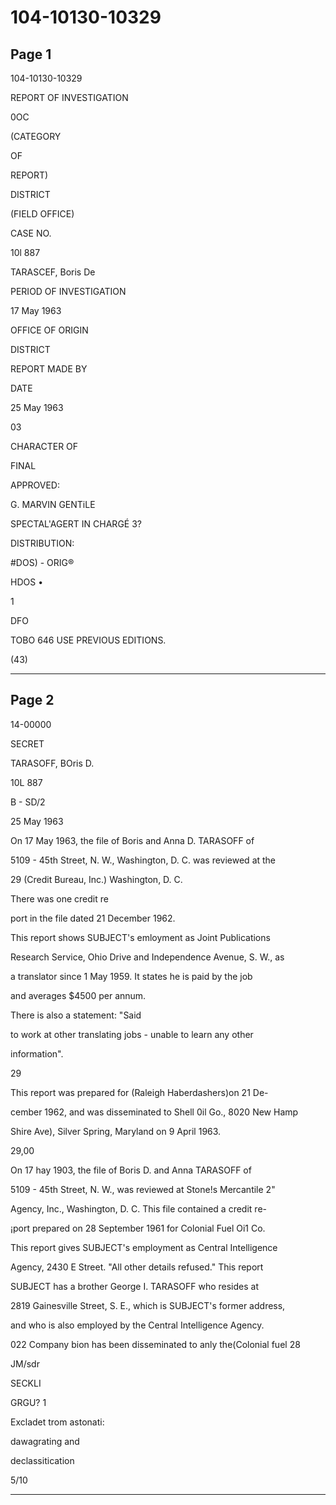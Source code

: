 # 104-10130-10329

## Page 1

104-10130-10329

REPORT OF INVESTIGATION

0OC

(CATEGORY

OF

REPORT)

DISTRICT

(FIELD OFFICE)

CASE NO.

10l 887

TARASCEF, Boris De

PERIOD OF INVESTIGATION

17 May 1963

OFFICE OF ORIGIN

DISTRICT

REPORT MADE BY

DATE

25 May 1963

03

CHARACTER OF

FINAL

APPROVED:

G. MARVIN GENTiLE

SPECTAL'AGERT IN CHARGÉ 3?

DISTRIBUTION:

#DOS) - ORIG®

HDOS •

1

DFO

TOBO 646 USE PREVIOUS EDITIONS.

(43)

---

## Page 2

14-00000

SECRET

TARASOFF, BOris D.

10L 887

B - SD/2

25 May 1963

On 17 May 1963, the file of Boris and Anna D. TARASOFF of

5109 - 45th Street, N. W., Washington, D. C. was reviewed at the

29 (Credit Bureau, Inc.) Washington, D. C.

There was one credit re

port in the file dated 21 December 1962.

This report shows SUBJECT's emloyment as Joint Publications

Research Service, Ohio Drive and Independence Avenue, S. W., as

a translator since 1 May 1959. It states he is paid by the job

and averages $4500 per annum.

There is also a statement: "Said

to work at other translating jobs - unable to learn any other

information".

29

This report was prepared for (Raleigh Haberdashers)on 21 De-

cember 1962, and was disseminated to Shell 0il Go., 8020 New Hamp

Shire Ave), Silver Spring, Maryland on 9 April 1963.

29,00

On 17 hay 1903, the file of Boris D. and Anna TARASOFF of

5109 - 45th Street, N. W., was reviewed at Stone!s Mercantile 2"

Agency, Inc., Washington, D. C. This file contained a credit re-

¡port prepared on 28 September 1961 for Colonial Fuel Oi1 Co.

This report gives SUBJECT's employment as Central Intelligence

Agency, 2430 E Street. "All other details refused." This report

SUBJECT has a brother George I. TARASOFF who resides at

2819 Gainesville Street, S. E., which is SUBJECT's former address,

and who is also employed by the Central Intelligence Agency.

022 Company bion has been disseminated to anly the(Colonial fuel 28

JM/sdr

SECKLI

GRGU? 1

Excladet trom astonati:

dawagrating and

declassitication

5/10

---

